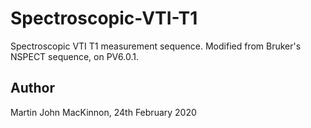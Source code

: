 # Spectroscopic-VTI-T1
Spectroscopic VTI T1 measurement sequence. Modified from Bruker's NSPECT sequence, on PV6.0.1.

## Author
Martin John MacKinnon, 24th February 2020
